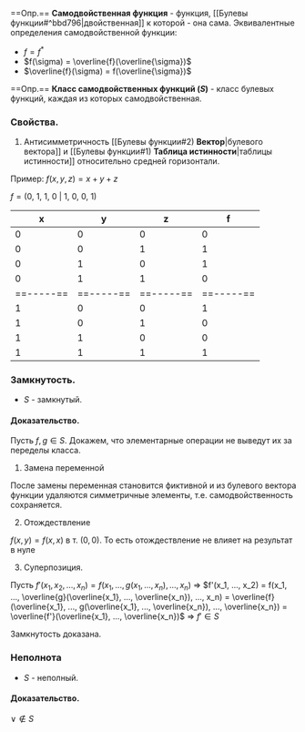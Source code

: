 ==Опр.== **Самодвойственная функция** - функция, [[Булевы функции#^bbd796|двойственная]] к которой - она сама. Эквивалентные определения самодвойственной функции:

- $f = f^*$
- $f(\sigma) = \overline{f}(\overline{\sigma})$
- $\overline{f}(\sigma) = f(\overline{\sigma})$

==Опр.== **Класс самодвойственных функций ($S$)** - класс булевых функций, каждая из которых самодвойственная.

### Свойства.

1) Антисимметричность [[Булевы функции#2) **Вектор**|булевого вектора]] и [[Булевы функции#1) **Таблица истинности**|таблицы истинности]] относительно средней горизонтали.

Пример: $f(x, y, z) = x + y + z$

$f = (0,\ 1,\ 1,\ 0\ |\ 1,\ 0,\ 0,\ 1)$

| x     | y     | z     | f     |
| ----- | ----- | ----- | ----- |
| 0     | 0     | 0     | 0     |
| 0     | 0     | 1     | 1     |
| 0     | 1     | 0     | 1     |
| 0     | 1     | 1     | 0     |
| ==-----== | ==-----== | ==-----== | ==-----== |
| 1     | 0     | 0     | 1     |
| 1     | 0     | 1     | 0     |
| 1     | 1     | 0     | 0     |
| 1     | 1     | 1     | 1     |

### Замкнутость.

- $S$ - замкнутый.

#### Доказательство.

Пусть $f, g \in S$. Докажем, что элементарные операции не выведут их за переделы класса.

1) Замена переменной

После замены переменная становится фиктивной и из булевого вектора функции удаляются симметричные элементы, т.е. самодвойственность сохраняется.

2) Отождествление

$f(x, y) = f(x, x)$ в т. $(0, 0)$. То есть отождествление не влияет на результат в нуле

3) Суперпозиция.

Пусть $f'(x_1, x_2, \dots, x_n) = f(x_1, ..., g(x_1, ..., x_n), ..., x_n)$ $\Rightarrow$ $f'(x_1, ..., x_2) = f(x_1, ..., \overline{g}(\overline{x_1}, ..., \overline{x_n}), ..., x_n) = \overline{f}(\overline{x_1}, ..., g(\overline{x_1}, ..., \overline{x_n}), ..., \overline{x_n}) = \overline{f'}(\overline{x_1}, ..., \overline{x_n})$ $\Rightarrow$ $f' \in S$

Замкнутость доказана.

### Неполнота 

- $S$ - неполный.

#### Доказательство.

$\vee \not\in S$
